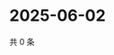 # 2025-06-02

共 0 条

<!-- BEGIN ZHIHUQUESTIONS -->
<!-- 最后更新时间 Mon Jun 02 2025 03:08:43 GMT+0800 (China Standard Time) -->

<!-- END ZHIHUQUESTIONS -->

